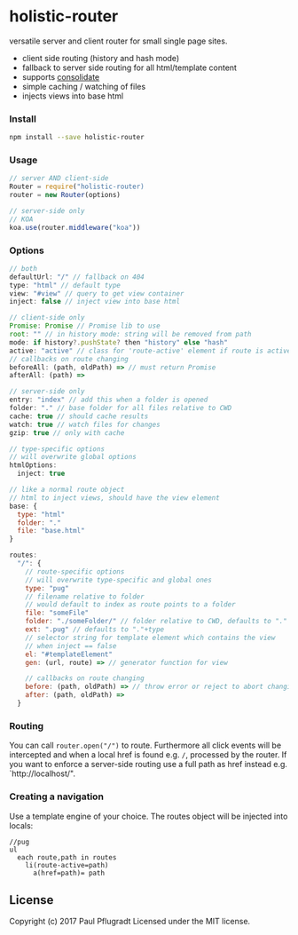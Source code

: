 # holistic-router

versatile server and client router for small single page sites.

- client side routing (history and hash mode)
- fallback to server side routing for all html/template content
- supports [consolidate](https://github.com/tj/consolidate.js/)
- simple caching / watching of files
- injects views into base html

### Install

```sh
npm install --save holistic-router
```

### Usage

```js
// server AND client-side
Router = require("holistic-router)
router = new Router(options)

// server-side only
// KOA
koa.use(router.middleware("koa"))
```

### Options
```js
// both
defaultUrl: "/" // fallback on 404
type: "html" // default type
view: "#view" // query to get view container
inject: false // inject view into base html

// client-side only
Promise: Promise // Promise lib to use
root: "" // in history mode: string will be removed from path
mode: if history?.pushState? then "history" else "hash" 
active: "active" // class for 'route-active' element if route is active
// callbacks on route changing
beforeAll: (path, oldPath) => // must return Promise
afterAll: (path) =>

// server-side only
entry: "index" // add this when a folder is opened
folder: "." // base folder for all files relative to CWD
cache: true // should cache results
watch: true // watch files for changes
gzip: true // only with cache

// type-specific options
// will overwrite global options
htmlOptions:
  inject: true

// like a normal route object
// html to inject views, should have the view element
base: {
  type: "html"
  folder: "."
  file: "base.html"
}

routes:
  "/": {
    // route-specific options
    // will overwrite type-specific and global ones
    type: "pug"
    // filename relative to folder
    // would default to index as route points to a folder
    file: "someFile" 
    folder: "./someFolder/" // folder relative to CWD, defaults to "."
    ext: ".pug" // defaults to "."+type
    // selector string for template element which contains the view
    // when inject == false
    el: "#templateElement" 
    gen: (url, route) => // generator function for view

    // callbacks on route changing
    before: (path, oldPath) => // throw error or reject to abort changing
    after: (path, oldPath) =>
  }
```
### Routing

You can call `router.open("/")` to route. Furthermore all click events will be intercepted and when a local href is found e.g. `/`, processed by the router.
If you want to enforce a server-side routing use a full path as href instead e.g. `http://localhost/".

### Creating a navigation
Use a template engine of your choice.
The routes object will be injected into locals:
```pug
//pug
ul
  each route,path in routes
    li(route-active=path)
      a(href=path)= path
```


## License
Copyright (c) 2017 Paul Pflugradt
Licensed under the MIT license.
